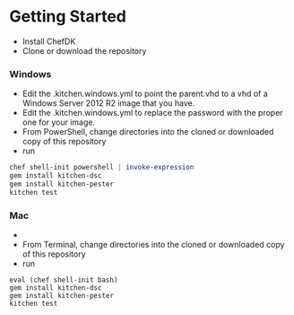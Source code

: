 # Getting Started

* Install ChefDK
* Clone or download the repository

### Windows
* Edit the .kitchen.windows.yml to point the parent.vhd to a vhd of a Windows Server 2012 R2 image that you have.
* Edit the .kitchen.windows.yml to replace the password with the proper one for your image.
* From PowerShell, change directories into the cloned or downloaded copy of this repository
* run
```powershell
chef shell-init powershell | invoke-expression
gem install kitchen-dsc
gem install kitchen-pester
kitchen test
```
### Mac
* 
* From Terminal, change directories into the cloned or downloaded copy of this repository
* run
```
eval (chef shell-init bash)
gem install kitchen-dsc
gem install kitchen-pester
kitchen test
```
